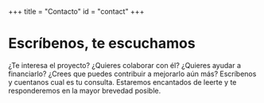+++
title = "Contacto"
id = "contact"
+++

# Escríbenos, te escuchamos

¿Te interesa el proyecto? ¿Quieres colaborar con él? ¿Quieres ayudar a financiarlo? ¿Crees que puedes contribuir a mejorarlo aún más? Escríbenos y cuentanos cual es tu consulta. Estaremos encantados de leerte y te responderemos en la mayor brevedad posible.
